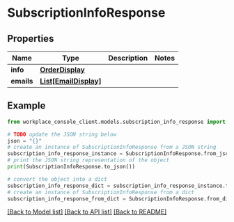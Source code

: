 # SubscriptionInfoResponse


## Properties

Name | Type | Description | Notes
------------ | ------------- | ------------- | -------------
**info** | [**OrderDisplay**](OrderDisplay.md) |  | 
**emails** | [**List[EmailDisplay]**](EmailDisplay.md) |  | 

## Example

```python
from workplace_console_client.models.subscription_info_response import SubscriptionInfoResponse

# TODO update the JSON string below
json = "{}"
# create an instance of SubscriptionInfoResponse from a JSON string
subscription_info_response_instance = SubscriptionInfoResponse.from_json(json)
# print the JSON string representation of the object
print(SubscriptionInfoResponse.to_json())

# convert the object into a dict
subscription_info_response_dict = subscription_info_response_instance.to_dict()
# create an instance of SubscriptionInfoResponse from a dict
subscription_info_response_from_dict = SubscriptionInfoResponse.from_dict(subscription_info_response_dict)
```
[[Back to Model list]](../README.md#documentation-for-models) [[Back to API list]](../README.md#documentation-for-api-endpoints) [[Back to README]](../README.md)


